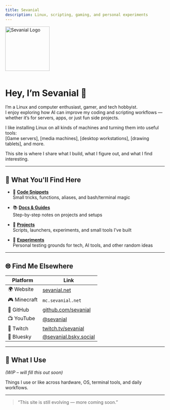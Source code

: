 ```yaml
---
title: Sevanial
description: Linux, scripting, gaming, and personal experiments
---
```


<img src="/assets/img/sevanial-logo.png" alt="Sevanial Logo" width="140" style="margin-bottom: 1em;" />

# Hey, I’m Sevanial 👋

I’m a Linux and computer enthusiast, gamer, and tech hobbyist.  
I enjoy exploring how AI can improve my coding and scripting workflows — whether it’s for servers, apps, or just fun side projects.

I like installing Linux on all kinds of machines and turning them into useful tools:  
[Game servers], [media machines], [desktop workstations], [drawing tablets], and more.

This site is where I share what I build, what I figure out, and what I find interesting.

---

## 📂 What You'll Find Here

- 📌 **[Code Snippets](./snippets)**  
  Small tricks, functions, aliases, and bash/terminal magic

- 📚 **[Docs & Guides](./docs)**  
  Step-by-step notes on projects and setups

- 🔧 **[Projects](./projects)**  
  Scripts, launchers, experiments, and small tools I’ve built

- 🧪 **[Experiments](./experiments)**  
  Personal testing grounds for tech, AI tools, and other random ideas

---

## 🌐 Find Me Elsewhere

| Platform     | Link                                  |
|--------------|----------------------------------------|
| 🌍 Website   | [sevanial.net](https://sevanial.net)   |
| 🎮 Minecraft | `mc.sevanial.net`                      |
| 🧠 GitHub    | [github.com/sevanial](https://github.com/sevanial) |
| 📺 YouTube   | [@sevanial](https://youtube.com/@sevanial) |
| 🔴 Twitch    | [twitch.tv/sevanial](https://twitch.tv/sevanial) |
| 🌌 Bluesky   | [@sevanial.bsky.social](https://bsky.app/profile/sevanial.bsky.social) |

---

## 🧰 What I Use  
*(WIP – will fill this out soon)*

Things I use or like across hardware, OS, terminal tools, and daily workflows.

---

> “This site is still evolving — more coming soon.”


